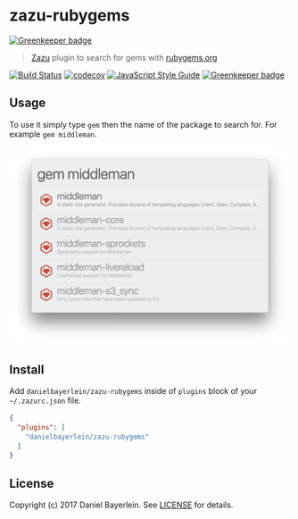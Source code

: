 # zazu-rubygems

[![Greenkeeper badge](https://badges.greenkeeper.io/danielbayerlein/zazu-rubygems.svg)](https://greenkeeper.io/)

> [Zazu](https://github.com/tinytacoteam/zazu) plugin to search for gems with [rubygems.org](https://rubygems.org)

[![Build Status](https://travis-ci.org/danielbayerlein/zazu-rubygems.svg?branch=master)](https://travis-ci.org/danielbayerlein/zazu-rubygems)
[![codecov](https://codecov.io/gh/danielbayerlein/zazu-rubygems/branch/master/graph/badge.svg)](https://codecov.io/gh/danielbayerlein/zazu-rubygems)
[![JavaScript Style Guide](https://img.shields.io/badge/code_style-standard-brightgreen.svg)](https://standardjs.com)
[![Greenkeeper badge](https://badges.greenkeeper.io/danielbayerlein/zazu-rubygems.svg)](https://greenkeeper.io/)

## Usage

To use it simply type `gem` then the name of the package to search for.
For example `gem middleman`.

![screenshot](./screenshot.png)

## Install

Add `danielbayerlein/zazu-rubygems` inside of `plugins` block of your `~/.zazurc.json` file.

```json
{
  "plugins": [
    "danielbayerlein/zazu-rubygems"
  ]
}
```

## License

Copyright (c) 2017 Daniel Bayerlein. See [LICENSE](./LICENSE.md) for details.
